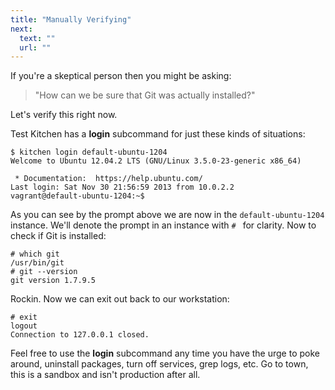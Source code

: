 ```yaml
---
title: "Manually Verifying"
next:
  text: ""
  url: ""
---
```


If you're a skeptical person then you might be asking:

> "How can we be sure that Git was actually installed?"

Let's verify this right now.

Test Kitchen has a **login** subcommand for just these kinds of situations:

```
$ kitchen login default-ubuntu-1204
Welcome to Ubuntu 12.04.2 LTS (GNU/Linux 3.5.0-23-generic x86_64)

 * Documentation:  https://help.ubuntu.com/
Last login: Sat Nov 30 21:56:59 2013 from 10.0.2.2
vagrant@default-ubuntu-1204:~$
```

As you can see by the prompt above we are now in the `default-ubuntu-1204` instance. We'll denote the prompt in an instance with `# ` for clarity. Now to check if Git is installed:

```
# which git
/usr/bin/git
# git --version
git version 1.7.9.5
```

Rockin. Now we can exit out back to our workstation:

```
# exit
logout
Connection to 127.0.0.1 closed.
```

Feel free to use the **login** subcommand any time you have the urge to poke around, uninstall packages, turn off services, grep logs, etc. Go to town, this is a sandbox and isn't production after all.
